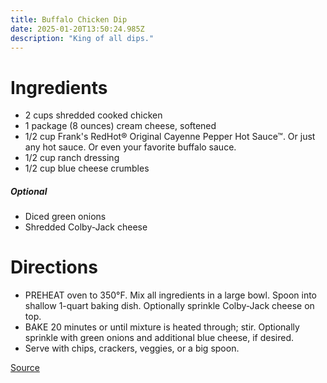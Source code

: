 ```yaml
---
title: Buffalo Chicken Dip
date: 2025-01-20T13:50:24.985Z
description: "King of all dips."
---
```


# Ingredients

- 2 cups shredded cooked chicken
- 1 package (8 ounces) cream cheese, softened
- 1/2 cup Frank's RedHot® Original Cayenne Pepper Hot Sauce™. Or just any hot sauce. Or even your favorite buffalo sauce. 
- 1/2 cup ranch dressing
- 1/2 cup blue cheese crumbles

##### Optional
- Diced green onions
- Shredded Colby-Jack cheese

# Directions

- PREHEAT oven to 350°F. Mix all ingredients in a large bowl. Spoon into shallow 1-quart baking dish. Optionally sprinkle Colby-Jack cheese on top. 
- BAKE 20 minutes or until mixture is heated through; stir.  Optionally sprinkle with green onions and additional blue cheese, if desired. 
- Serve with chips, crackers, veggies, or a big spoon. 

[Source](https://www.franksredhot.com/en-us/recipes/franks-redhot-buffalo-chicken-dip)